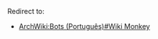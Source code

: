 Redirect to:

*   [ArchWiki:Bots (Português)#Wiki Monkey](/index.php/ArchWiki:Bots_(Portugu%C3%AAs)#Wiki_Monkey "ArchWiki:Bots (Português)")